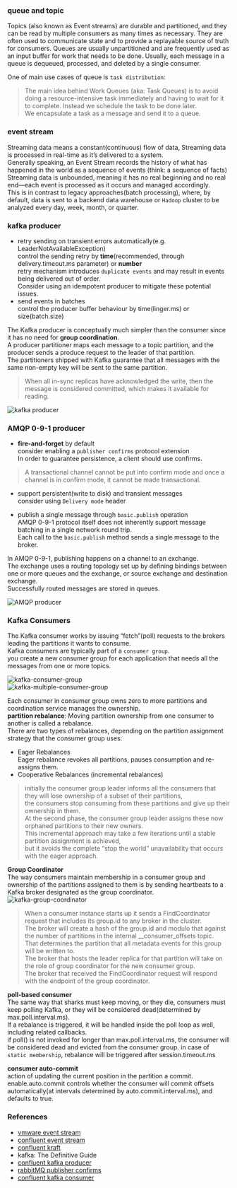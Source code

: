 ### queue and topic     
Topics (also known as Event streams) are durable and partitioned, and they can be read by multiple consumers as many times as necessary. They are often used to communicate state and to provide a replayable source of truth for consumers.
Queues are usually unpartitioned and are frequently used as an input buffer for work that needs to be done. Usually, each message in a queue is dequeued, processed, and deleted by a single consumer.    

One of main use cases of queue is `task distribution`:    
> The main idea behind Work Queues (aka: Task Queues) is to avoid doing a resource-intensive task immediately and having to wait for it to complete. Instead we schedule the task to be done later.     
> We encapsulate a task as a message and send it to a queue.

### event stream    
Streaming data means a constant(continuous) flow of data,  Streaming data is processed in real-time as it’s delivered to a system.     
Generally speaking, an Event Stream records the history of what has happened in the world as a sequence of events (think: a sequence of facts)     
Streaming data is unbounded, meaning it has no real beginning and no real end—each event is processed as it occurs and managed accordingly.     
This is in contrast to legacy approaches(batch processing), where, by default, data is sent to a backend data warehouse or `Hadoop` cluster to be analyzed every day, week, month, or quarter.    

### kafka producer
- retry sending on transient errors automatically(e.g. LeaderNotAvailableException)    
control the sending retry by **time**(recommended, through delivery.timeout.ms parameter) or **number**    
retry mechanism introduces `duplicate events` and may result in events being delivered out of order.    
Consider using an idempotent producer to mitigate these potential issues.    
- send events in batches    
control the producer buffer behaviour by time(linger.ms) or size(batch.size)

The Kafka producer is conceptually much simpler than the consumer since it has no need for **group coordination**.    
A producer partitioner maps each message to a topic partition, and the producer sends a produce request to the leader of that partition.     
The partitioners shipped with Kafka guarantee that all messages with the same non-empty key will be sent to the same partition.    

> When all in-sync replicas have acknowledged the write, then the message is considered committed, which makes it available for reading.   

![kafka producer](producer.png)    

### AMQP 0-9-1 producer
- **fire-and-forget** by default    
consider enabling a `publisher confirms` protocol extension          
In order to guarantee persistence, a client should use confirms.    
> A transactional channel cannot be put into confirm mode and once a channel is in confirm mode, it cannot be made transactional.

- support persistent(write to disk) and transient messages     
consider using `Delivery mode` header    

- publish a single message through `basic.publish` operation    
AMQP 0-9-1 protocol itself does not inherently support message batching in a single network round trip.      
Each call to the `basic.publish` method sends a single message to the broker.

In AMQP 0-9-1, publishing happens on a channel to an exchange.       
The exchange uses a routing topology set up by defining bindings between one or more queues and the exchange, or source exchange and destination exchange.       
Successfully routed messages are stored in queues.    

![AMQP producer](rabbitmq_amqp_model.png)    

### Kafka Consumers    
The Kafka consumer works by issuing “fetch”(poll) requests to the brokers leading the partitions it wants to consume.    
Kafka consumers are typically part of a `consumer group`.    
you create a new consumer group for each application that needs all the messages from one or more topics.     

![kafka-consumer-group](kafka-consumer-group.png)    
![kafka-multiple-consumer-group](kafka-multiple-consumer-group.png)   

Each consumer in consumer group owns zero to more partitions and coordination service manages the ownership.    
**partition rebalance**: Moving partition ownership from one consumer to another is called a rebalance.    
There are two types of rebalances, depending on the partition assignment strategy that the consumer group uses:    
- Eager Rebalances    
Eager rebalance revokes all partitions, pauses consumption and re-assigns them.     
- Cooperative Rebalances (incremental rebalances)     
> initially the consumer group leader informs all the consumers that they will lose ownership of a subset of their partitions,     
> the consumers stop consuming from these partitions and give up their ownership in them.     
> At the second phase, the consumer group leader assigns these now orphaned partitions to their new owners.      
> This incremental approach may take a few iterations until a stable partition assignment is achieved,     
> but it avoids the complete “stop the world” unavailability that occurs with the eager approach.    

**Group Coordinator**     
The way consumers maintain membership in a consumer group and ownership of the partitions assigned to them is by sending heartbeats to a Kafka broker designated as the group coordinator.    
![kafka-group-coordinator](kafka-group-coordinator.png)
> When a consumer instance starts up it sends a FindCoordinator request that includes its group.id to any broker in the cluster.     
> The broker will create a hash of the group.id and modulo that against the number of partitions in the internal __consumer_offsets topic.      
> That determines the partition that all metadata events for this group will be written to.     
> The broker that hosts the leader replica for that partition will take on the role of group coordinator for the new consumer group.     
> The broker that received the FindCoordinator request will respond with the endpoint of the group coordinator.     

**poll-based consumer**    
The same way that sharks must keep moving, or they die, consumers must keep polling Kafka, or they will be considered dead(determined by max.poll.interval.ms).        
If a rebalance is triggered, it will be handled inside the poll loop as well, including related callbacks.    
if poll() is not invoked for longer than max.poll.interval.ms, the consumer will be considered dead and evicted from the consumer group. 
in case of `static membership`, rebalance will be triggered after session.timeout.ms

**consumer auto-commit**    
action of updating the current position in the partition a commit.    
enable.auto.commit controls whether the consumer will commit offsets automatically(at intervals determined by auto.commit.interval.ms), and defaults to true.
### References
- [vmware event stream](https://tanzu.vmware.com/event-streaming)
- [confluent event stream](https://developer.confluent.io/patterns/event-stream/event-stream/)
- [confluent kraft](https://developer.confluent.io/learn/kraft/)
- kafka: The Definitive Guide 
- [confluent kafka producer](https://docs.confluent.io/platform/current/clients/producer.html)
- [rabbitMQ publisher confirms](https://www.rabbitmq.com/confirms.html)
- [confluent kafka consumer](https://developer.confluent.io/courses/architecture/consumer-group-protocol/)